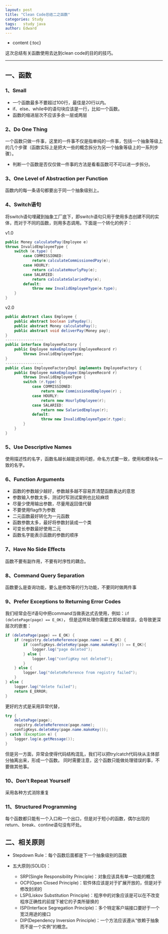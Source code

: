 ```yaml
---
layout: post
title: "Clean Code总结二之函数"
categories: Study
tags:   study java
author: Edward
---
```


* content
{:toc}

这次总结有关函数使用去达到clean code的目的的技巧。

--------------------


## 一、函数

### 1、Small

- 一个函数最多不要超过100行，最佳是20行以内。
- if、else、while中的语句块应该是一行，比如一个函数。
- 函数的缩进层次不应该多余一层或两层

### 2、Do One Thing

一个函数只做一件事，这里的一件事不仅是指单纯的一件事，包括一个抽象等级上的几个步骤（函数实际上是把大一些的概念拆分为另一个抽象等级上的一系列步骤）。
- 判断一个函数是否仅仅做一件事的方法是看看函数可不可以进一步拆分。

### 3、One Level of Abstraction per Function

函数内的每一条语句都要出于同一个抽象级别上。

### 4、Switch语句

将switch语句埋藏到抽象工厂底下，即switch语句只用于使用多态创建不同的实体，而对于不同的函数，则用多态调用。下面是一个转化的例子：

v1.0

```java
public Money calculatePay(Employee e)
throws InvalidEmployeeType {
    switch (e.type) {
        case COMMISSIONED:
            return calculateCommissionedPay(e);
        case HOURLY:
            return calculateHourlyPay(e);
        case SALARIED:
            return calculateSalariedPay(e);
        default:
            throw new InvalidEmployeeType(e.type);
    }
}
```

v2.0

```java
public abstract class Employee {
    public abstract boolean isPayday();
    public abstract Money calculatePay();
    public abstract void deliverPay(Money pay);
}
-----------------
public interface EmployeeFactory {
    public Employee makeEmployee(EmployeeRecord r)
        throws InvalidEmployeeType;
}
-----------------
public class EmployeeFactoryImpl implements EmployeeFactory {
    public Employee makeEmployee(EmployeeRecord r)
        throws InvalidEmployeeType {
        switch (r.type) {
            case COMMISSIONED:
                return new CommissionedEmployee(r) ;
            case HOURLY:
                return new HourlyEmployee(r);
            case SALARIED:
                return new SalariedEmploye(r);
            default:
                throw new InvalidEmployeeType(r.type);
        }
    }
}
```

### 5、Use Descriptive Names

使用描述性的名字，函数名越长越能说明问题，命名方式要一致，使用和模块名一致的名字。

### 6、Function Arguments

- 函数的参数越少越好，参数越多越不容易弄清楚函数表达的意思
- 参数输入参数太多，测试时写测试案例也比较麻烦
- 尽量少使用输出参数，尽量用返回值代替
- 不要使用flag作为参数
- 二元函数最好转化为一元函数
- 函数参数太多，最好将参数封装成一个类
- 可变长参数最好使用二元
- 函数名字能表示函数的参数的顺序

### 7、Have No Side Effects

函数不要有副作用，不要有时序性的耦合。

### 8、Command Query Separation

函数要么是查询功能，要么是修改等的行为功能，不要同时做两件事

### 9、Prefer Exceptions to Returning Error Codes

我们经常会在if语句中把command当做表达式去使用，例如：`if (deletePage(page) == E_OK)`，
但是这样处理你需要立即处理错误，会导致更深层次的嵌套：

```java
if (deletePage(page) == E_OK) {
    if (registry.deleteReference(page.name) == E_OK) {
        if (configKeys.deleteKey(page.name.makeKey()) == E_OK){
            logger.log("page deleted");
        } else {
            logger.log("configKey not deleted");
        }
    } else {
        logger.log("deleteReference from registry failed");
    }
} else {
    logger.log("delete failed");
    return E_ERROR;
}
```

更好的方式是采用异常代替，

```java
try {
    deletePage(page);
    registry.deleteReference(page.name);
    configKeys.deleteKey(page.name.makeKey());
} catch (Exception e) {
    logger.log(e.getMessage());
}
```

但是另一方面，异常会使得代码结构混乱，我们可以把try/catch代码块从主体部分抽离出来，形成一个函数。
同时需要注意，这个函数只能做处理错误的事，不要做其他事。

### 10、Don’t Repeat Yourself

采用各种方式消除重复

### 11、Structured Programming

每个函数都只能有一个入口和一个出口，但是对于短小的函数，偶尔出现的return、break、contine语句没有坏处。

## 二、相关原则

- Stepdown Rule：每个函数后面都是下一个抽象级别的函数

- 五大原则(SOLID)：
    - SRP(Single Responsibility Principle)：对象应该具有单一功能的概念
    - OCP(Open Closed Principle)：软件体应该是对于扩展开放的，但是对于修改封闭的
    - LSP(Liskov Substitution Principle)：程序中的对象应该是可以在不改变程序正确性的前提下被它的子类所替换的
    - ISP(Interface Segregation Principle)：多个特定客户端接口要好于一个宽泛用途的接口
    - DIP(Dependency Inversion Principle)：一个方法应该遵从“依赖于抽象而不是一个实例”的概念。
